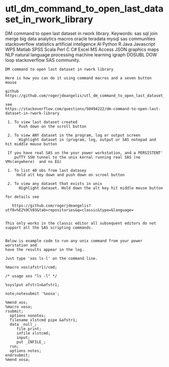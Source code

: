 # utl_dm_command_to_open_last_dataset_in_rwork_library
DM command to open last dataset in rwork library. Keywords: sas sql join merge big data analytics macros oracle teradata mysql sas communities stackoverflow statistics artificial inteligence AI Python R Java Javascript WPS Matlab SPSS Scala Perl C C# Excel MS Access JSON graphics maps NLP natural language processing machine learning igraph DOSUBL DOW loop stackoverflow SAS community.

    DM command to open last dataset in rwork library

    Here is how you can do it using command macros and a seven button mouse

    github
    https://github.com/rogerjdeangelis/utl_dm_command_to_open_last_dataset_in_rwork_library

    see
    https://stackoverflow.com/questions/50494222/dm-command-to-open-last-dataset-in-rwork-library

     1. To view last dataset created
          Push down on the scroll button

     2. To view ANY dataset in the program, log or output screen
          Highlight dataset in (program, log, output or SAS notepad and hit middle mouse button

     If you have real SAS on the your power workstation, and a PERSISTENT'
        puTTY SSH tunnel to the unix kernal running real SAS (no VMs(anywhere)  and no EG)

     1. To list 40 obs from last datasey
         Hold alt key down and push down on scrool button

     2. To view any dataset that exists in unix
          Highlight dataset. Hold down the alt key hit middle mouse button

    for details see

       https://github.com/rogerjdeangelis?utf8=%E2%9C%93&tab=repositories&q=classic&type=&language=


    This only works in the classic editor all subsequent editors do not
    support all the SAS scripting commands.


    Below is example code to run any unix command from your power worstation and
    have the results appear in the log.

    Just type 'xos ls-l' on the command line.

    %macro xos(afstr1)/cmd;

    /* usage xos "ls -l" */

    %syslput afstr1=&afstr1;

    note;notesubmit '%xosa';

    %mend xos;
    %macro xosa;
    rsubmit;
      options nonotes;
      filename xlstcmd pipe &afstr1;
      data _null_;
         file print;
         infile xlstcmd;
         input;
         put _INFILE_;
      run;
      options notes;
    endrsubmit;
    %mend xosa;


